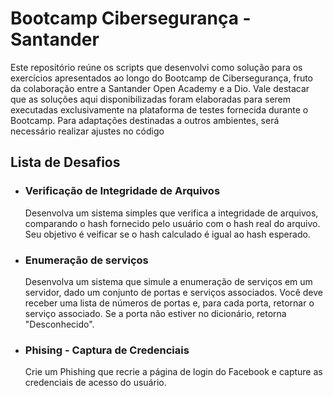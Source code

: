 <h1>Bootcamp Cibersegurança - Santander</h1>
Este repositório reúne os scripts que desenvolvi como solução para os exercícios apresentados ao longo do Bootcamp de Cibersegurança, fruto da colaboração entre a Santander Open Academy e a Dio. Vale destacar que as soluções aqui disponibilizadas foram elaboradas para serem executadas exclusivamente na plataforma de testes fornecida durante o Bootcamp. Para adaptações destinadas a outros ambientes, será necessário realizar ajustes no código

<h2>Lista de Desafios</h2>

+ <b><h3>Verificação de Integridade de Arquivos</h3></b> 

   Desenvolva um sistema simples que verifica a integridade de arquivos,
  comparando o hash fornecido pelo usuário com o hash real do arquivo. Seu
  objetivo é veificar se o hash calculado é igual ao hash esperado.

 + <b><h3>Enumeração de serviços</h3></b>

    Desenvolva um sistema que simule a enumeração de serviços em um servidor, dado um conjunto de portas e serviços associados.
   Você deve receber uma lista de números de portas e, para cada porta, retornar o serviço associado. Se a porta não estiver
   no dicionário, retorna "Desconhecido".

  + <b><h3>Phising - Captura de Credenciais</h3></b>

    Crie um Phishing que recrie a página de login do Facebook e capture as credenciais de acesso do usuário.
